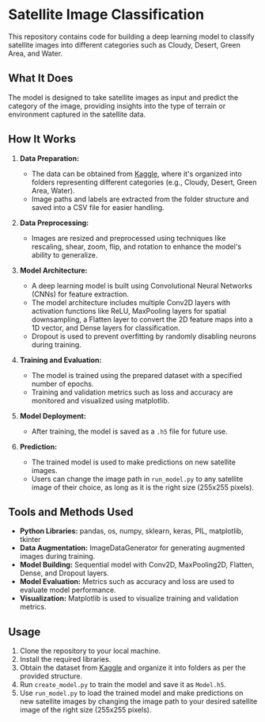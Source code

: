 # Satellite Image Classification

This repository contains code for building a deep learning model to classify satellite images into different categories such as Cloudy, Desert, Green Area, and Water.

## What It Does

The model is designed to take satellite images as input and predict the category of the image, providing insights into the type of terrain or environment captured in the satellite data.

## How It Works

1. **Data Preparation:**
   - The data can be obtained from [Kaggle](https://www.kaggle.com/datasets/mahmoudreda55/satellite-image-classification/data), where it's organized into folders representing different categories (e.g., Cloudy, Desert, Green Area, Water).
   - Image paths and labels are extracted from the folder structure and saved into a CSV file for easier handling.

2. **Data Preprocessing:**
   - Images are resized and preprocessed using techniques like rescaling, shear, zoom, flip, and rotation to enhance the model's ability to generalize.

3. **Model Architecture:**
   - A deep learning model is built using Convolutional Neural Networks (CNNs) for feature extraction.
   - The model architecture includes multiple Conv2D layers with activation functions like ReLU, MaxPooling layers for spatial downsampling, a Flatten layer to convert the 2D feature maps into a 1D vector, and Dense layers for classification.
   - Dropout is used to prevent overfitting by randomly disabling neurons during training.

4. **Training and Evaluation:**
   - The model is trained using the prepared dataset with a specified number of epochs.
   - Training and validation metrics such as loss and accuracy are monitored and visualized using matplotlib.

5. **Model Deployment:**
   - After training, the model is saved as a `.h5` file for future use.

6. **Prediction:**
   - The trained model is used to make predictions on new satellite images.
   - Users can change the image path in `run_model.py` to any satellite image of their choice, as long as it is the right size (255x255 pixels).

## Tools and Methods Used

- **Python Libraries:** pandas, os, numpy, sklearn, keras, PIL, matplotlib, tkinter
- **Data Augmentation:** ImageDataGenerator for generating augmented images during training.
- **Model Building:** Sequential model with Conv2D, MaxPooling2D, Flatten, Dense, and Dropout layers.
- **Model Evaluation:** Metrics such as accuracy and loss are used to evaluate model performance.
- **Visualization:** Matplotlib is used to visualize training and validation metrics.

## Usage

1. Clone the repository to your local machine.
2. Install the required libraries.
3. Obtain the dataset from [Kaggle](https://www.kaggle.com/datasets/mahmoudreda55/satellite-image-classification/data) and organize it into folders as per the provided structure.
4. Run `create_model.py` to train the model and save it as `Model.h5`.
5. Use `run_model.py` to load the trained model and make predictions on new satellite images by changing the image path to your desired satellite image of the right size (255x255 pixels).


